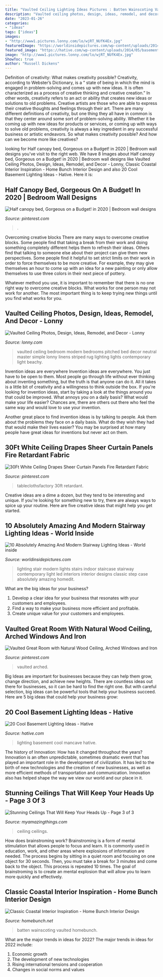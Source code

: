 ```yaml
---
title: "Vaulted Ceiling Lighting Ideas Pictures : Batten Wainscoting Vaulted Homebunch"
description: "Vaulted ceiling photos, design, ideas, remodel, and decor"
date: "2023-01-26"
categories:
- "ideas"
tags: ["ideas"]
images:
- "http://www1.pictures.lonny.com/lo/wjRT_NUfK4Ex.jpg"
featuredImage: "https://worldinsidepictures.com/wp-content/uploads/2014/09/64.jpg"
featured_image: "https://hative.com/wp-content/uploads/2014/05/basement-lighting-ideas/17-mancave-lighting.jpg"
image: "http://www1.pictures.lonny.com/lo/wjRT_NUfK4Ex.jpg"
ShowToc: true
author: "Russell Dickens"
---
```



Definition of creativity: What makes creativity possible?
Creativity, according to Webster’s Dictionary, is a “ state of being in which the mind is engaged in problem-solving and comes up with new ideas. It is often characterized as a process of creative thinking and creative creation.” In other words, creativity refers to an act or ability that creates new ideas or solutions to old problems. Creative artists are those who are able to express their creative thoughts and feelings through their art.
There are many different definitions of creativity, but one thing they all have in common is that they center around some sort of problem-solving ability. Whether it be coming up with new ideas for products or services, or coming up with ways to solve old problems, creativity is always a key ingredient in any successful business or artistic endeavors. So what makes creativity possible? And how can we become more like creatives?

	

		
looking for Half canopy bed, Gorgeous on a Budget! in 2020 | Bedroom wall designs you've visit to the right web. We have 8 Images about Half canopy bed, Gorgeous on a Budget! in 2020 | Bedroom wall designs like Vaulted Ceiling Photos, Design, Ideas, Remodel, and Decor - Lonny, Classic Coastal Interior Inspiration - Home Bunch Interior Design and also 20 Cool Basement Lighting Ideas - Hative. Here it is:
		
    
## Half Canopy Bed, Gorgeous On A Budget! In 2020 | Bedroom Wall Designs

<img loading=lazy src="https://i.pinimg.com/736x/16/d6/be/16d6be8ed7ae6a469bc3367e85dcd56d.jpg" onerror="this.onerror=null;this.src='https://tse2.mm.bing.net/th?id=OIP.H7bidCag3D4uPWSdzs6pkgHaJ3&amp;pid=15.1';" alt="Half canopy bed, Gorgeous on a Budget! in 2020 | Bedroom wall designs">

_Source: pinterest.com_

>. 

	

Overcoming creative blocks
There are many ways to overcome creative blocks. Some people find that taking a break from their work and doing something completely different helps them to refresh their ideas. Others find that talking to someone else about their project can give them new perspectives.
Some people find it helpful to set strict limits on their work in order to force themselves to be more creative. For example, they may give themselves an hour to come up with an idea for a new painting or only allow themselves to use three colors in their next piece of pottery.

 Whatever method you use, it is important to remember that there is no one right way to overcome creative blocks. What works for one person may not work for another. The most important thing is to keep trying new things until you find what works for you.

    
## Vaulted Ceiling Photos, Design, Ideas, Remodel, And Decor - Lonny

<img loading=lazy src="http://www1.pictures.lonny.com/lo/wjRT_NUfK4Ex.jpg" onerror="this.onerror=null;this.src='https://tse4.mm.bing.net/th?id=OIP.9Nxny7DajhsfsNrSe-72ygHaLH&amp;pid=15.1';" alt="Vaulted Ceiling Photos, Design, Ideas, Remodel, and Decor - Lonny">

_Source: lonny.com_

>vaulted ceiling bedroom modern bedrooms pitched bed decor neutral master simple lonny linens striped rug lighting lights contemporary light beachy. 

	

Invention ideas are everywhere
Invention ideas are everywhere. You just have to be open to them. Most people go through life without ever thinking about inventing something, but the truth is that anyone can do it. All it takes is a little bit of creativity and a willingness to think outside the box.
If you're looking for invention ideas, start by taking a look at the things around you that could be improved. What annoys you on a daily basis? What would make your life easier? Chances are, there are others out there who feel the same way and would love to use your invention.

Another great place to find invention ideas is by talking to people. Ask them about the problems they face on a daily basis. What do they wish they had that would make their lives easier? You may be surprised at how many people have great ideas for inventions but never act on them.

    
## 30Ft White Ceiling Drapes Sheer Curtain Panels Fire Retardant Fabric

<img loading=lazy src="https://i.pinimg.com/736x/df/14/d6/df14d606dda03834010584705a95fe57.jpg" onerror="this.onerror=null;this.src='https://tse1.mm.bing.net/th?id=OIP.oKFbIqvUH3jEYKMsShSPbAHaJ3&amp;pid=15.1';" alt="30Ft White Ceiling Drapes Sheer Curtain Panels Fire Retardant Fabric">

_Source: pinterest.com_

>tableclothsfactory 30ft retardant. 

	

Creative ideas are a dime a dozen, but they tend to be interesting and unique. If you're looking for something new to try, there are always ways to spice up your routine. Here are five creative ideas that might help you get started.

    
## 10 Absolutely Amazing And Modern Stairway Lighting Ideas - World Inside

<img loading=lazy src="https://worldinsidepictures.com/wp-content/uploads/2014/09/64.jpg" onerror="this.onerror=null;this.src='https://tse3.mm.bing.net/th?id=OIP.RRIvqc5igGen8nj646-T6gHaKQ&amp;pid=15.1';" alt="10 Absolutely Amazing And Modern Stairway Lighting Ideas - World inside">

_Source: worldinsidepictures.com_

>lighting stair modern lights stairs indoor staircase stairway contemporary light led interiors interior designs classic step case absolutely amazing homedit. 

	

What are the big ideas for your business?
1. Develop a clear idea for your business that resonates with your customers and employees.
2. Find a way to make your business more efficient and profitable.
3. Create unique value for your customers and employees.

    
## Vaulted Great Room With Natural Wood Ceiling, Arched Windows And Iron

<img loading=lazy src="https://i.pinimg.com/736x/f9/aa/7d/f9aa7db298611d248e59df23de28a855.jpg" onerror="this.onerror=null;this.src='https://tse1.mm.bing.net/th?id=OIP.tgSn21kd1EBNYbPmXTKbzAHaLI&amp;pid=15.1';" alt="Vaulted Great Room with Natural Wood Ceiling, Arched Windows and Iron">

_Source: pinterest.com_

>vaulted arched. 

	

Big Ideas are important for businesses because they can help them grow, change direction, and achieve new heights. There are countless ideas out there for businesses, so it can be hard to find the right one. But with careful selection, big ideas can be powerful tools that help your business succeed. Here are 5 big ideas that could help your business grow: 

    
## 20 Cool Basement Lighting Ideas - Hative

<img loading=lazy src="https://hative.com/wp-content/uploads/2014/05/basement-lighting-ideas/17-mancave-lighting.jpg" onerror="this.onerror=null;this.src='https://tse4.mm.bing.net/th?id=OIP.Lv5P2XWwy28z3Ls7FBCDywHaJ4&amp;pid=15.1';" alt="20 Cool Basement Lighting Ideas - Hative">

_Source: hative.com_

>lighting basement cool mancave hative. 

	

The history of Innovation: How has it changed throughout the years?
Innovation is an often unpredictable, sometimes dramatic event that has played an important role in the development of civilization. It has led to the birth of new technologies and the creation of new businesses, as well as more efficient methods of transportation and communication. Innovation also has helped shape the way we view our world and our place in it.

    
## Stunning Ceilings That Will Keep Your Heads Up - Page 3 Of 3

<img loading=lazy src="https://myamazingthings.com/wp-content/uploads/2016/11/who-said-panels-should-cover-a-ceiling-in-some-order.jpg" onerror="this.onerror=null;this.src='https://tse3.mm.bing.net/th?id=OIP.ho6pPl8YI19kC0aU3XtTpQHaLI&amp;pid=15.1';" alt="Stunning Ceilings That Will Keep Your Heads Up - Page 3 of 3">

_Source: myamazingthings.com_

>ceiling ceilings. 

	

How does brainstroming work?
Brainstroming is a form of mental stimulation that allows people to focus and learn. It is commonly used in education, work, and other areas where explosions of information are needed. The process begins by sitting in a quiet room and focusing on one object for 30 seconds. Then, you must take a break for 3 minutes and come back to the object. This process is repeated 10 times. The goal of brainstroming is to create an mental explosion that will allow you to learn more quickly and effectively.

    
## Classic Coastal Interior Inspiration - Home Bunch Interior Design

<img loading=lazy src="https://www.homebunch.net/wp-content/uploads/2018/01/Board-and-batten-Wainscoting-Bedroom-Board-and-batten-Wainscoting-Board-and-batten-Wainscoting-Boardandbatten-Wainscoting.jpg" onerror="this.onerror=null;this.src='https://tse3.mm.bing.net/th?id=OIP.DjReQiIrCNWhN-dY7wqG3wHaLH&amp;pid=15.1';" alt="Classic Coastal Interior Inspiration - Home Bunch Interior Design">

_Source: homebunch.net_

>batten wainscoting vaulted homebunch. 

	

What are the major trends in ideas for 2022?
The major trends in ideas for 2022 include: 
1. Economic growth 
2. The development of new technologies 
3. Rising international tensions and cooperation 
4. Changes in social norms and values 

